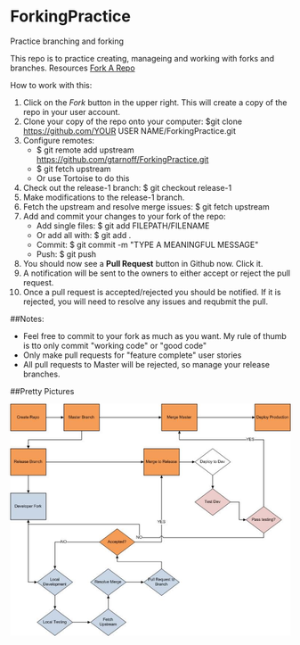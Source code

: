 ForkingPractice
===============

Practice branching and forking 

This repo is to practice creating, manageing and working with forks and branches. Resources [Fork A Repo](https://help.github.com/articles/fork-a-repo)

How to work with this:

1. Click on the *Fork* button in the upper right. This will create a copy of the repo in your user account.
2. Clone your copy of the repo onto your computer: $git clone https://github.com/YOUR USER NAME/ForkingPractice.git
3. Configure remotes: 
	- $ git remote add upstream https://github.com/gtarnoff/ForkingPractice.git
	- $ git fetch upstream
	- Or use Tortoise to do this
3. Check out the release-1 branch: $ git checkout release-1
4. Make modifications to the release-1 branch. 
6. Fetch the upstream and resolve merge issues: $ git fetch upstream
5. Add and commit your changes to your fork of the repo:
	- Add single files: $ git add FILEPATH/FILENAME 
	- Or add all with: $ git add . 
	- Commit: $ git commit -m "TYPE A MEANINGFUL MESSAGE"
	- Push: $ git push
6. You should now see a **Pull Request** button in Github now. Click it.
7. A notification will be sent to the owners to either accept or reject the pull request.
8. Once a pull request is accepted/rejected you should be notified. If it is rejected, you will need to resolve any issues and requbmit the pull.

##Notes:

* Feel free to commit to your fork as much as you want. My rule of thumb is tto only commit "working code" or "good code"
* Only make pull requests for "feature complete" user stories
* All pull requests to Master will be rejected, so manage your release branches.

##Pretty Pictures

![Git Workflow](GitWorkflow.jpg)